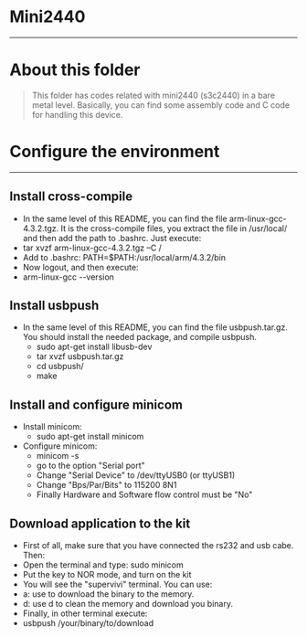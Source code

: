 # Mini2440

----
# About this folder

> This folder has codes related with mini2440 (s3c2440) in a bare metal level. 
Basically, you can find some assembly code and C code for handling this device. 

# Configure the environment

----
## Install cross-compile

* In the same level of this README, you can find the file 
  arm-linux-gcc-4.3.2.tgz. It is the cross-compile files, you extract the file 
  in /usr/local/ and then add the path to .bashrc. Just execute:
 * tar xvzf arm-linux-gcc-4.3.2.tgz –C /
 * Add to .bashrc: PATH=$PATH:/usr/local/arm/4.3.2/bin
* Now logout, and then execute:
 * arm-linux-gcc --version

## Install usbpush

* In the same level of this README, you can find the file usbpush.tar.gz. You 
  should install the needed package, and compile usbpush.
  * sudo apt-get install libusb-dev
  * tar xvzf usbpush.tar.gz
  * cd usbpush/
  * make

## Install and configure minicom

* Install minicom:
  * sudo apt-get install minicom
* Configure minicom:
  * minicom -s
  * go to the option "Serial port"
  * Change "Serial Device" to /dev/ttyUSB0 (or ttyUSB1)
  * Change "Bps/Par/Bits" to 115200 8N1
  * Finally Hardware and Software flow control must be "No"

## Download application to the kit

* First of all, make sure that you have connected the rs232 and usb cabe. Then:
 * Open the terminal and type: sudo minicom
 * Put the key to NOR mode, and turn on the kit
* You will see the "supervivi" terminal. You can use:
 * a: use to download the binary to the memory.
 * d: use d to clean the memory and download you binary.
* Finally, in other terminal execute:
 * usbpush /your/binary/to/download
